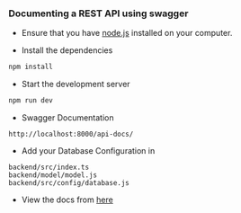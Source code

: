 ### Documenting a REST API using swagger

- Ensure that you have [node.js](https://nodejs.org/en/) installed on your computer.

- Install the dependencies

```bash
npm install
```

- Start the development server

```bash
npm run dev
```

- Swagger Documentation

```
http://localhost:8000/api-docs/
```

- Add your Database Configuration in

```
backend/src/index.ts
backend/model/model.js
backend/src/config/database.js
```

- View the docs from [here](http://localhost:8000/api-docs)
